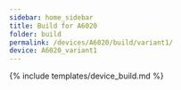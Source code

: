 ```yaml
---
sidebar: home_sidebar
title: Build for A6020
folder: build
permalink: /devices/A6020/build/variant1/
device: A6020_variant1
---
```

{% include templates/device_build.md %}
